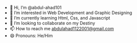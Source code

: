 - 👋 Hi, I’m @abdul-ahad101
- 👀 I’m interested in Web Development and Graphic Designing
- 🌱 I’m currently learning Html, Css, and Javascript
- 💞️ I’m looking to collaborate on my Destiny
- 📫 How to reach me abdulahad1122001@gmail.com
- 😄 Pronouns: He/Him


<!---
abdul-ahad101/abdul-ahad101 is a ✨ special ✨ repository because its `README.md` (this file) appears on your GitHub profile.
You can click the Preview link to take a look at your changes.
--->

